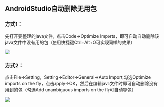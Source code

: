 ## AndroidStudio自动删除无用包

### 方式1：

先打开要整理的java文件，点击Code→Optimize Imports，即可自动自动删除该java文件中没有用的包（使用快捷键Ctrl+Alt+O可实现同样的效果）

![](https://raw.githubusercontent.com/HurleyJames/ImageHosting/master/20161207110138950.png)

### 方式2：

点击File→Setting，Setting→Editor→General→Auto Import,勾选Optimize imports on the fly，点击apply→OK，然后在编辑java文件时即可自动删除没有用到的包（勾选Add unambiguous imports on the fly可自动导包）

![](https://raw.githubusercontent.com/HurleyJames/ImageHosting/master/20161207110152550.png)